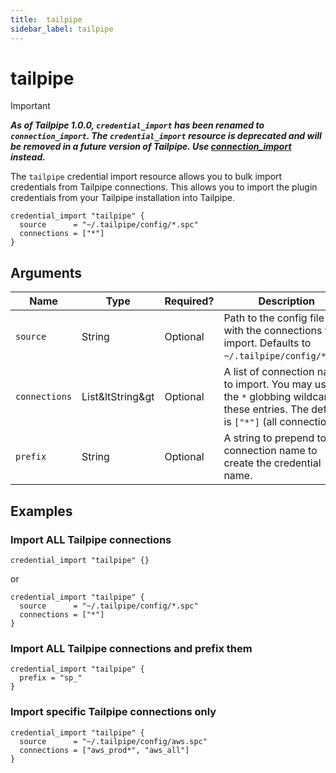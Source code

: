 ```yaml
---
title:  tailpipe
sidebar_label: tailpipe
---
```



# tailpipe

> [!IMPORTANT]
> ***As of Tailpipe 1.0.0, `credential_import` has been renamed to `connection_import`. The `credential_import` resource is deprecated and will be removed in a future version of Tailpipe. Use [connection_import](/docs/reference/config-files/connection_import) instead.***


The `tailpipe` credential import resource allows you to bulk import credentials from Tailpipe connections.  This allows you to import the plugin credentials from your Tailpipe installation into Tailpipe.

```hcl
credential_import "tailpipe" {
  source      = "~/.tailpipe/config/*.spc"
  connections = ["*"]
} 
```

## Arguments

| Name            | Type    | Required?| Description
|-----------------|---------|----------|-------------------
| `source`        |  String | Optional | Path to the config file(s) with the connections to import.  Defaults to `~/.tailpipe/config/*.spc`.
| `connections`   |  List&ltString&gt | Optional | A list of connection names to import.  You may use the `*` globbing wildcard in these entries.  The default is `["*"]` (all connections).
| `prefix`        | String  | Optional | A string to prepend to the connection name to create the credential name. 

## Examples

### Import ALL Tailpipe connections
```hcl
credential_import "tailpipe" {} 
```
or
```hcl
credential_import "tailpipe" {
  source      = "~/.tailpipe/config/*.spc"
  connections = ["*"]
} 
```

### Import ALL Tailpipe connections and prefix them
```hcl
credential_import "tailpipe" {
  prefix = "sp_"
} 
```

### Import specific Tailpipe connections only

```hcl
credential_import "tailpipe" {
  source      = "~/.tailpipe/config/aws.spc"
  connections = ["aws_prod*", "aws_all"]
} 
```